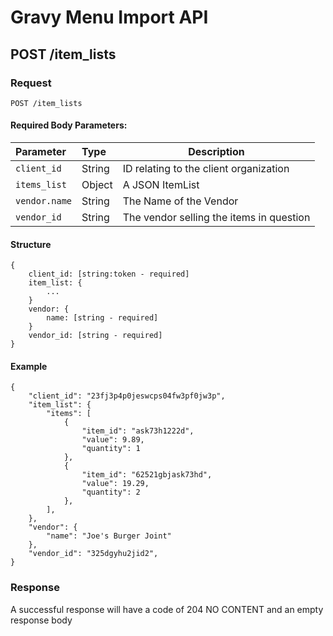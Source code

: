 # Gravy Menu Import API

## POST /item_lists

### Request

    POST /item_lists

#### Required Body Parameters:

| Parameter | Type | Description |
|:---|:---|---|
| `client_id` | String | ID relating to the client organization |
| `items_list` | Object | A JSON ItemList |
| `vendor.name` | String | The Name of the Vendor |
| `vendor_id` | String | The vendor selling the items in question |

#### Structure

    {
        client_id: [string:token - required]
        item_list: {
            ...
        }
        vendor: {
            name: [string - required]
        }
        vendor_id: [string - required] 
    }
 
#### Example
    
    {
        "client_id": "23fj3p4p0jeswcps04fw3pf0jw3p",
        "item_list": {
            "items": [
                {
                    "item_id": "ask73h1222d",
                    "value": 9.89,
                    "quantity": 1
                },
                {
                    "item_id": "62521gbjask73hd",
                    "value": 19.29,
                    "quantity": 2
                },
            ],
        },
        "vendor": {
            "name": "Joe's Burger Joint"
        },
        "vendor_id": "325dgyhu2jid2",
    }
    
### Response

A successful response will have a code of 204 NO CONTENT and an empty response body